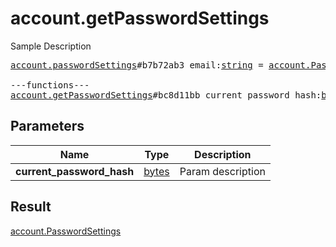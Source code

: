 # account.getPasswordSettings

Sample Description

<pre>
<a href="../constructor/account.passwordSettings">account.passwordSettings</a>#b7b72ab3 email:<a href="../type/string.md">string</a> = <a href="../type/account.PasswordSettings.md">account.PasswordSettings</a>;

---functions---
<a href="../method/account.getPasswordSettings.md">account.getPasswordSettings</a>#bc8d11bb current_password_hash:<a href="../type/bytes.md">bytes</a> = <a href="../type/account.PasswordSettings.md">account.PasswordSettings</a>;</pre>
## Parameters

| Name | Type | Description |
|------|:----:|-------------|
| **current_password_hash** | <a href="../type/bytes.md">bytes</a> | Param description |

## Result

<a href="../type/account.PasswordSettings.md">account.PasswordSettings</a>

